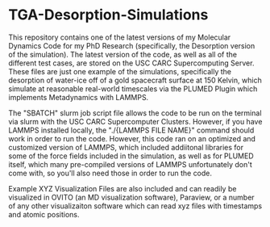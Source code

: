 # TGA-Desorption-Simulations
This repository contains one of the latest versions of my Molecular Dynamics Code for my PhD Research (specifically, the Desorption version of the simulation). The latest version of the code, as well as all of the different test cases, are stored on the USC CARC Supercomputing Server. These files are just one example of the simulations, specifically the desorption of water-ice off of a gold spacecraft surface at 150 Kelvin, which simulate at reasonable real-world timescales via the PLUMED Plugin which implements Metadynamics with LAMMPS. 

The "SBATCH" slurm job script file allows the code to be run on the terminal via slurm with the USC CARC Supercomputer Clusters. However, if you have LAMMPS installed locally, the "./{LAMMPS FILE NAME}" command should work in order to run the code. However, this code ran on an optimized and customized version of LAMMPS, which included addiitonal libraries for some of the force fields included in the simulation, as well as for PLUMED itself, which many pre-compiled versions of LAMMPS unfortunately don't come with, so you'll also need those in order to run the code. 

Example XYZ Visualization Files are also included and can readily be visualized in OVITO (an MD visualization software), Paraview, or a number of any other visualizaiton software which can read xyz files with timestamps and atomic positions. 
